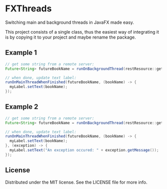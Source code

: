 FXThreads
=========

Switching main and background threads in JavaFX made easy.

This project consists of a single class, thus the easiest way of integrating it is by copying it to your project and maybe rename the package.

## Example 1
``` java
// get some string from a remote server:
Future<String> futureBookName = runOnBackgroundThread(restResource::getBookName);

// when done, update text label:
runOnMainThreadWhenFinished(futureBookName, (bookName) -> {
  myLabel.setText(bookName);
});
```

## Example 2
``` java
// get some string from a remote server:
Future<String> futureBookName = runOnBackgroundThread(restResource::getBookName);

// when done, update text label:
runOnMainThreadWhenFinished(futureBookName, (bookName) -> {
  myLabel.setText(bookName);
}, (exception) -> {
  myLabel.setText("An exception occured: " + exception.getMessage());
});
```

## License
Distributed under the MIT license. See the LICENSE file for more info.
